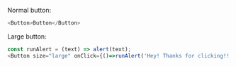 Normal button:
```js
<Button>Button</Button>
```

Large button:
```js
const runAlert = (text) => alert(text);
<Button size="large" onClick={()=>runAlert('Hey! Thanks for clicking!!')}>Push Me</Button>
```